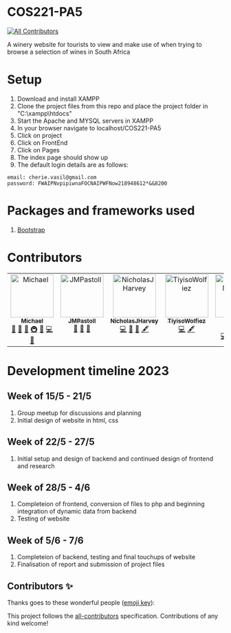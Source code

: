 # COS221-PA5
<!-- ALL-CONTRIBUTORS-BADGE:START - Do not remove or modify this section -->
[![All Contributors](https://img.shields.io/badge/all_contributors-7-orange.svg?style=flat-square)](#contributors-)
<!-- ALL-CONTRIBUTORS-BADGE:END -->
A winery website for tourists to view and make use of when trying to browse a selection of wines in South Africa

# Setup
1. Download and install XAMPP
2. Clone the project files from this repo and place the project folder in "C:\xampp\htdocs"
3. Start the Apache and MYSQL servers in XAMPP
4. In your browser navigate to localhost/COS221-PA5
5. Click on project
6. Click on FrontEnd
7. Click on Pages
8. The index page should show up
9. The default login details are as follows:
```
email: cherie.vasil@gmail.com
password: FWAIPNvpipiwnaFOCNAIPWFNow218948612*&&8200
```

# Packages and frameworks used
1. <a href="https://getbootstrap.com/">Bootstrap</a>

# Contributors

<!-- ALL-CONTRIBUTORS-LIST:START - Do not remove or modify this section -->
<!-- prettier-ignore-start -->
<!-- markdownlint-disable -->
<table>
  <tbody>
    <tr>
      <td align="center" valign="top" width="14.28%"><a href="https://waveyboym.github.io"><img src="https://avatars.githubusercontent.com/u/93211335?v=4?s=100" width="100px;" alt="Michael"/><br /><sub><b>Michael</b></sub></a><br /><a href="#design-waveyboym" title="Design">🎨</a> <a href="#projectManagement-waveyboym" title="Project Management">📆</a> <a href="#maintenance-waveyboym" title="Maintenance">🚧</a> <a href="#infra-waveyboym" title="Infrastructure (Hosting, Build-Tools, etc)">🚇</a> <a href="https://github.com/waveyboym/COS221-PA5/commits?author=waveyboym" title="Documentation">📖</a> <a href="https://github.com/waveyboym/COS221-PA5/commits?author=waveyboym" title="Code">💻</a> <a href="https://github.com/waveyboym/COS221-PA5/issues?q=author%3Awaveyboym" title="Bug reports">🐛</a></td>
      <td align="center" valign="top" width="14.28%"><a href="https://github.com/JMPastoll"><img src="https://avatars.githubusercontent.com/u/130366358?v=4?s=100" width="100px;" alt="JMPastoll"/><br /><sub><b>JMPastoll</b></sub></a><br /><a href="#data-JMPastoll" title="Data">🔣</a> <a href="#ideas-JMPastoll" title="Ideas, Planning, & Feedback">🤔</a> <a href="#research-JMPastoll" title="Research">🔬</a></td>
      <td align="center" valign="top" width="14.28%"><a href="https://github.com/NicholasJHarvey"><img src="https://avatars.githubusercontent.com/u/43268664?v=4?s=100" width="100px;" alt="NicholasJHarvey"/><br /><sub><b>NicholasJHarvey</b></sub></a><br /><a href="https://github.com/waveyboym/COS221-PA5/commits?author=NicholasJHarvey" title="Code">💻</a> <a href="https://github.com/waveyboym/COS221-PA5/issues?q=author%3ANicholasJHarvey" title="Bug reports">🐛</a> <a href="#data-NicholasJHarvey" title="Data">🔣</a> <a href="#content-NicholasJHarvey" title="Content">🖋</a></td>
      <td align="center" valign="top" width="14.28%"><a href="https://github.com/TiyisoWolfiez"><img src="https://avatars.githubusercontent.com/u/110611386?v=4?s=100" width="100px;" alt="TiyisoWolfiez"/><br /><sub><b>TiyisoWolfiez</b></sub></a><br /><a href="https://github.com/waveyboym/COS221-PA5/commits?author=TiyisoWolfiez" title="Code">💻</a> <a href="#content-TiyisoWolfiez" title="Content">🖋</a></td>
      <td align="center" valign="top" width="14.28%"><a href="https://github.com/u22528492"><img src="https://avatars.githubusercontent.com/u/130374095?v=4?s=100" width="100px;" alt="Jaden Moodley"/><br /><sub><b>Jaden Moodley</b></sub></a><br /><a href="https://github.com/waveyboym/COS221-PA5/commits?author=u22528492" title="Code">💻</a> <a href="#content-u22528492" title="Content">🖋</a> <a href="#design-u22528492" title="Design">🎨</a> <a href="#infra-u22528492" title="Infrastructure (Hosting, Build-Tools, etc)">🚇</a></td>
      <td align="center" valign="top" width="14.28%"><a href="https://github.com/Dindosss"><img src="https://avatars.githubusercontent.com/u/116130766?v=4?s=100" width="100px;" alt="Dindosss"/><br /><sub><b>Dindosss</b></sub></a><br /><a href="https://github.com/waveyboym/COS221-PA5/commits?author=Dindosss" title="Code">💻</a> <a href="#content-Dindosss" title="Content">🖋</a> <a href="#data-Dindosss" title="Data">🔣</a> <a href="#infra-Dindosss" title="Infrastructure (Hosting, Build-Tools, etc)">🚇</a></td>
      <td align="center" valign="top" width="14.28%"><a href="https://github.com/Remiku-bit"><img src="https://avatars.githubusercontent.com/u/86027693?v=4?s=100" width="100px;" alt="Remiku-bit"/><br /><sub><b>Remiku-bit</b></sub></a><br /><a href="#research-Remiku-bit" title="Research">🔬</a></td>
    </tr>
  </tbody>
</table>

<!-- markdownlint-restore -->
<!-- prettier-ignore-end -->

<!-- ALL-CONTRIBUTORS-LIST:END -->

# Development timeline 2023
## Week of 15/5 - 21/5
 1. Group meetup for discussions and planning
 2. Initial design of website in html, css

## Week of 22/5 - 27/5
 1. Initial setup and design of backend and continued design of frontend and research

## Week of 28/5 - 4/6
 1. Completeion of frontend, conversion of files to php and beginning integration of dynamic data from backend
 2. Testing of website

## Week of 5/6 - 7/6
 1. Completeion of backend, testing and final touchups of website
 2. Finalisation of report and submission of project files

## Contributors ✨

Thanks goes to these wonderful people ([emoji key](https://allcontributors.org/docs/en/emoji-key)):

<!-- ALL-CONTRIBUTORS-LIST:START - Do not remove or modify this section -->
<!-- prettier-ignore-start -->
<!-- markdownlint-disable -->
<!-- markdownlint-restore -->
<!-- prettier-ignore-end -->
<!-- ALL-CONTRIBUTORS-LIST:END -->

This project follows the [all-contributors](https://github.com/all-contributors/all-contributors) specification. Contributions of any kind welcome!
